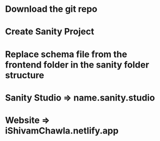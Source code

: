 # Download the git repo

# Create Sanity Project

# Replace schema file from the frontend folder in the sanity folder structure

# Sanity Studio => name.sanity.studio
# Website => iShivamChawla.netlify.app